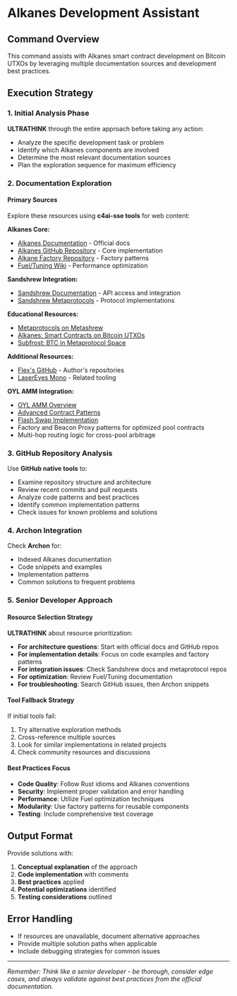 # Alkanes Development Assistant

## Command Overview
This command assists with Alkanes smart contract development on Bitcoin UTXOs by leveraging multiple documentation sources and development best practices.

## Execution Strategy

### 1. Initial Analysis Phase
**ULTRATHINK** through the entire approach before taking any action:
- Analyze the specific development task or problem
- Identify which Alkanes components are involved
- Determine the most relevant documentation sources
- Plan the exploration sequence for maximum efficiency

### 2. Documentation Exploration

#### Primary Sources
Explore these resources using **c4ai-sse tools** for web content:

**Alkanes Core:**
- [Alkanes Documentation](https://alkanes.build) - Official docs
- [Alkanes GitHub Repository](https://github.com/kungfuflex/alkanes-rs) - Core implementation
- [Alkane Factory Repository](https://github.com/kungfuflex/alkane-factory) - Factory patterns
- [Fuel/Tuning Wiki](https://github.com/kungfuflex/alkanes-rs/wiki/Tuning-(Fuel)) - Performance optimization

**Sandshrew Integration:**
- [Sandshrew Documentation](https://docs.sandshrew.io/) - API access and integration
- [Sandshrew Metaprotocols](https://github.com/orgs/sandshrewmetaprotocols/repositories) - Protocol implementations

**Educational Resources:**
- [Metaprotocols on Metashrew](https://dev.to/kungfuflex/weapons-grade-metaprotocols-on-metashrew-262k)
- [Alkanes: Smart Contracts on Bitcoin UTXOs](https://dev.to/kungfuflex/alkanes-smart-contracts-on-bitcoin-utxos-4k28)
- [Subfrost: BTC in Metaprotocol Space](https://dev.to/kungfuflex/subfrost-wbtc-in-metaprotocol-space-13ec)

**Additional Resources:**
- [Flex's GitHub](https://github.com/kungfuflex) - Author's repositories
- [LaserEyes Mono](https://github.com/omnisat/lasereyes-mono) - Related tooling

**OYL AMM Integration:**
- [OYL AMM Overview](https://docs.oyl.io/developer/overview)
- [Advanced Contract Patterns](https://docs.oyl.io/developer/smart-contracts)
- [Flash Swap Implementation](https://docs.oyl.io/developer/core-concepts/swaps)
- Factory and Beacon Proxy patterns for optimized pool contracts
- Multi-hop routing logic for cross-pool arbitrage

### 3. GitHub Repository Analysis
Use **GitHub native tools** to:
- Examine repository structure and architecture
- Review recent commits and pull requests
- Analyze code patterns and best practices
- Identify common implementation patterns
- Check issues for known problems and solutions

### 4. Archon Integration
Check **Archon** for:
- Indexed Alkanes documentation
- Code snippets and examples
- Implementation patterns
- Common solutions to frequent problems

### 5. Senior Developer Approach

#### Resource Selection Strategy
**ULTRATHINK** about resource prioritization:
- **For architecture questions**: Start with official docs and GitHub repos
- **For implementation details**: Focus on code examples and factory patterns
- **For integration issues**: Check Sandshrew docs and metaprotocol repos
- **For optimization**: Review Fuel/Tuning documentation
- **For troubleshooting**: Search GitHub issues, then Archon snippets

#### Tool Fallback Strategy
If initial tools fail:
1. Try alternative exploration methods
2. Cross-reference multiple sources
3. Look for similar implementations in related projects
4. Check community resources and discussions

#### Best Practices Focus
- **Code Quality**: Follow Rust idioms and Alkanes conventions
- **Security**: Implement proper validation and error handling
- **Performance**: Utilize Fuel optimization techniques
- **Modularity**: Use factory patterns for reusable components
- **Testing**: Include comprehensive test coverage

## Output Format
Provide solutions with:
1. **Conceptual explanation** of the approach
2. **Code implementation** with comments
3. **Best practices** applied
4. **Potential optimizations** identified
5. **Testing considerations** outlined

## Error Handling
- If resources are unavailable, document alternative approaches
- Provide multiple solution paths when applicable
- Include debugging strategies for common issues

---

*Remember: Think like a senior developer - be thorough, consider edge cases, and always validate against best practices from the official documentation.*